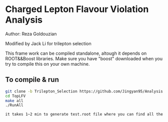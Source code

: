 # Charged Lepton Flavour Violation Analysis  

Author: Reza Goldouzian

Modified by Jack Li for trilepton selection

This frame work can be compiled standalone, altough it depends on ROOT&&Boost libraries. Make sure you have "boost" downloaded when you try to compile this on your own machine. 

## To compile & run 

```sh
git clone -b Trilepton_Selection https://github.com/Jingyan95/Analysis.git TopLFV
cd TopLFV
make all
./RunAll

it takes 1~2 min to generate test.root file where you can find all the interesting distributions.  
```


